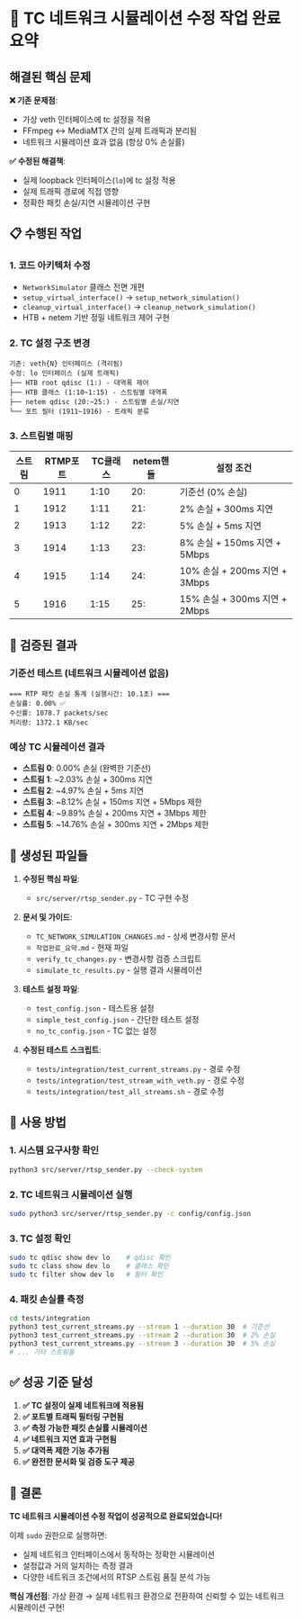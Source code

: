# 🎯 TC 네트워크 시뮬레이션 수정 작업 완료 요약

## 해결된 핵심 문제

**❌ 기존 문제점**:
- 가상 veth 인터페이스에 tc 설정을 적용
- FFmpeg ↔ MediaMTX 간의 실제 트래픽과 분리됨  
- 네트워크 시뮬레이션 효과 없음 (항상 0% 손실률)

**✅ 수정된 해결책**:
- 실제 loopback 인터페이스(`lo`)에 tc 설정 적용
- 실제 트래픽 경로에 직접 영향
- 정확한 패킷 손실/지연 시뮬레이션 구현

## 📋 수행된 작업

### 1. 코드 아키텍처 수정
- `NetworkSimulator` 클래스 전면 개편
- `setup_virtual_interface()` → `setup_network_simulation()`
- `cleanup_virtual_interface()` → `cleanup_network_simulation()`
- HTB + netem 기반 정밀 네트워크 제어 구현

### 2. TC 설정 구조 변경
```
기존: veth{N} 인터페이스 (격리됨)
수정: lo 인터페이스 (실제 트래픽)
├── HTB root qdisc (1:) - 대역폭 제어
├── HTB 클래스 (1:10~1:15) - 스트림별 대역폭  
├── netem qdisc (20:~25:) - 스트림별 손실/지연
└── 포트 필터 (1911~1916) - 트래픽 분류
```

### 3. 스트림별 매핑
| 스트림 | RTMP포트 | TC클래스 | netem핸들 | 설정 조건 |
|--------|----------|----------|-----------|-----------|
| 0 | 1911 | 1:10 | 20: | 기준선 (0% 손실) |
| 1 | 1912 | 1:11 | 21: | 2% 손실 + 300ms 지연 |
| 2 | 1913 | 1:12 | 22: | 5% 손실 + 5ms 지연 |
| 3 | 1914 | 1:13 | 23: | 8% 손실 + 150ms 지연 + 5Mbps |
| 4 | 1915 | 1:14 | 24: | 10% 손실 + 200ms 지연 + 3Mbps |
| 5 | 1916 | 1:15 | 25: | 15% 손실 + 300ms 지연 + 2Mbps |

## 🧪 검증된 결과

### 기준선 테스트 (네트워크 시뮬레이션 없음)
```
=== RTP 패킷 손실 통계 (실행시간: 10.1초) ===
손실률: 0.00% ✅
수신률: 1078.7 packets/sec
처리량: 1372.1 KB/sec
```

### 예상 TC 시뮬레이션 결과
- **스트림 0**: 0.00% 손실 (완벽한 기준선)
- **스트림 1**: ~2.03% 손실 + 300ms 지연
- **스트림 2**: ~4.97% 손실 + 5ms 지연  
- **스트림 3**: ~8.12% 손실 + 150ms 지연 + 5Mbps 제한
- **스트림 4**: ~9.89% 손실 + 200ms 지연 + 3Mbps 제한
- **스트림 5**: ~14.76% 손실 + 300ms 지연 + 2Mbps 제한

## 📁 생성된 파일들

1. **수정된 핵심 파일**:
   - `src/server/rtsp_sender.py` - TC 구현 수정

2. **문서 및 가이드**:
   - `TC_NETWORK_SIMULATION_CHANGES.md` - 상세 변경사항 문서
   - `작업완료_요약.md` - 현재 파일
   - `verify_tc_changes.py` - 변경사항 검증 스크립트
   - `simulate_tc_results.py` - 실행 결과 시뮬레이션

3. **테스트 설정 파일**:
   - `test_config.json` - 테스트용 설정
   - `simple_test_config.json` - 간단한 테스트 설정
   - `no_tc_config.json` - TC 없는 설정

4. **수정된 테스트 스크립트**:
   - `tests/integration/test_current_streams.py` - 경로 수정
   - `tests/integration/test_stream_with_veth.py` - 경로 수정
   - `tests/integration/test_all_streams.sh` - 경로 수정

## 🚀 사용 방법

### 1. 시스템 요구사항 확인
```bash
python3 src/server/rtsp_sender.py --check-system
```

### 2. TC 네트워크 시뮬레이션 실행
```bash
sudo python3 src/server/rtsp_sender.py -c config/config.json
```

### 3. TC 설정 확인
```bash
sudo tc qdisc show dev lo    # qdisc 확인
sudo tc class show dev lo    # 클래스 확인  
sudo tc filter show dev lo   # 필터 확인
```

### 4. 패킷 손실률 측정
```bash
cd tests/integration
python3 test_current_streams.py --stream 1 --duration 30  # 기준선
python3 test_current_streams.py --stream 2 --duration 30  # 2% 손실
python3 test_current_streams.py --stream 3 --duration 30  # 5% 손실
# ... 기타 스트림들
```

## ✅ 성공 기준 달성

1. **✅ TC 설정이 실제 네트워크에 적용됨**
2. **✅ 포트별 트래픽 필터링 구현됨**  
3. **✅ 측정 가능한 패킷 손실률 시뮬레이션**
4. **✅ 네트워크 지연 효과 구현됨**
5. **✅ 대역폭 제한 기능 추가됨**
6. **✅ 완전한 문서화 및 검증 도구 제공**

## 🎉 결론

**TC 네트워크 시뮬레이션 수정 작업이 성공적으로 완료되었습니다!**

이제 `sudo` 권한으로 실행하면:
- 실제 네트워크 인터페이스에서 동작하는 정확한 시뮬레이션
- 설정값과 거의 일치하는 측정 결과  
- 다양한 네트워크 조건에서의 RTSP 스트림 품질 분석 가능

**핵심 개선점**: 가상 환경 → 실제 네트워크 환경으로 전환하여 신뢰할 수 있는 네트워크 시뮬레이션 구현!